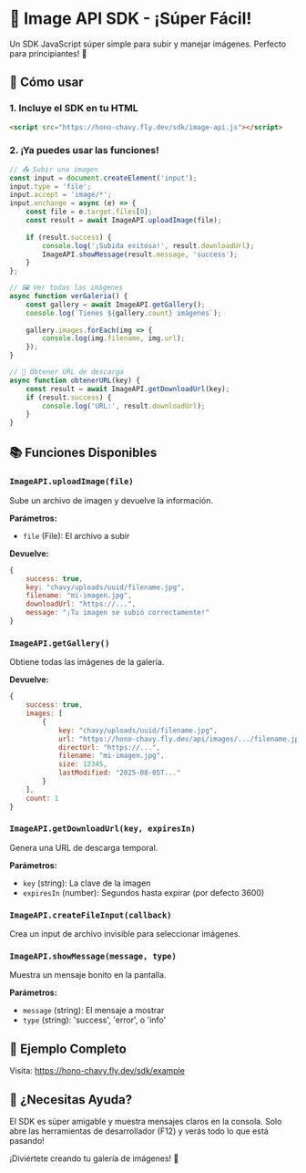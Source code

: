 # 🌟 Image API SDK - ¡Súper Fácil!

Un SDK JavaScript súper simple para subir y manejar imágenes. Perfecto para principiantes! 🎨

## 🚀 Cómo usar

### 1. Incluye el SDK en tu HTML

```html
<script src="https://hono-chavy.fly.dev/sdk/image-api.js"></script>
```

### 2. ¡Ya puedes usar las funciones!

```javascript
// 📤 Subir una imagen
const input = document.createElement('input');
input.type = 'file';
input.accept = 'image/*';
input.onchange = async (e) => {
    const file = e.target.files[0];
    const result = await ImageAPI.uploadImage(file);
    
    if (result.success) {
        console.log('¡Subida exitosa!', result.downloadUrl);
        ImageAPI.showMessage(result.message, 'success');
    }
};

// 🖼️ Ver todas las imágenes
async function verGaleria() {
    const gallery = await ImageAPI.getGallery();
    console.log(`Tienes ${gallery.count} imágenes`);
    
    gallery.images.forEach(img => {
        console.log(img.filename, img.url);
    });
}

// 🔗 Obtener URL de descarga
async function obtenerURL(key) {
    const result = await ImageAPI.getDownloadUrl(key);
    if (result.success) {
        console.log('URL:', result.downloadUrl);
    }
}
```

## 📚 Funciones Disponibles

### `ImageAPI.uploadImage(file)`
Sube un archivo de imagen y devuelve la información.

**Parámetros:**
- `file` (File): El archivo a subir

**Devuelve:**
```javascript
{
    success: true,
    key: "chavy/uploads/uuid/filename.jpg",
    filename: "mi-imagen.jpg",
    downloadUrl: "https://...",
    message: "¡Tu imagen se subió correctamente!"
}
```

### `ImageAPI.getGallery()`
Obtiene todas las imágenes de la galería.

**Devuelve:**
```javascript
{
    success: true,
    images: [
        {
            key: "chavy/uploads/uuid/filename.jpg",
            url: "https://hono-chavy.fly.dev/api/images/.../filename.jpg",
            directUrl: "https://...",
            filename: "mi-imagen.jpg",
            size: 12345,
            lastModified: "2025-08-05T..."
        }
    ],
    count: 1
}
```

### `ImageAPI.getDownloadUrl(key, expiresIn)`
Genera una URL de descarga temporal.

**Parámetros:**
- `key` (string): La clave de la imagen
- `expiresIn` (number): Segundos hasta expirar (por defecto 3600)

### `ImageAPI.createFileInput(callback)`
Crea un input de archivo invisible para seleccionar imágenes.

### `ImageAPI.showMessage(message, type)`
Muestra un mensaje bonito en la pantalla.

**Parámetros:**
- `message` (string): El mensaje a mostrar
- `type` (string): 'success', 'error', o 'info'

## 🎨 Ejemplo Completo

Visita: https://hono-chavy.fly.dev/sdk/example

## 🤝 ¿Necesitas Ayuda?

El SDK es súper amigable y muestra mensajes claros en la consola. Solo abre las herramientas de desarrollador (F12) y verás todo lo que está pasando!

¡Diviértete creando tu galería de imágenes! 🎉